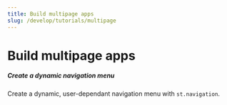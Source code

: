 ```yaml
---
title: Build multipage apps
slug: /develop/tutorials/multipage
---
```


# Build multipage apps

<TileContainer layout="list">

<RefCard href="/develop/tutorials/multipage/dynamic-navigation">

<h5>Create a dynamic navigation menu</h5>

Create a dynamic, user-dependant navigation menu with `st.navigation`.

</RefCard>

</TileContainer>
